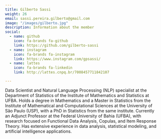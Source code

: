 ```yaml
---
title: Gilberto Sassi
weight: 26
email: sassi.pereira.gilberto@gmail.com
image: "/images/gilberto.jpg"
description: Information about the member
social:
  - name: github
    icon: fa-brands fa-github
    link: https://github.com/gilberto-sassi
  - name: instagram
    icon: fa-brands fa-instagram
    link: https://www.instagram.com/gpsassi/
  - name: lattes
    icon: fa-brands fa-linkedin
    link: http://lattes.cnpq.br/7008457711842107

---
```


Data Scientist and Natural Language Processing (NLP) specialist at the Department of Statistics of the Institute of Mathematics and Statistics at UFBA. Holds a degree in Mathematics and a Master in Statistics from the Institute of Mathematical and Computational Sciences at the University of São Paulo (USP), with a PhD in Statistics from the same institute. Currently an Adjunct Professor at the Federal University of Bahia (UFBA), with research focused on Functional Data Analysis, Copulas, and Item Response Theory. Has extensive experience in data analysis, statistical modeling, and artificial intelligence applications.